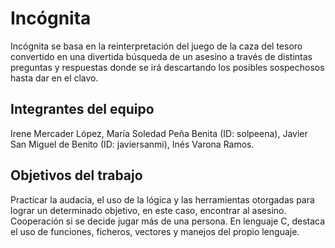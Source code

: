 # Incógnita

Incógnita se basa en la reinterpretación del juego de la caza del tesoro convertido en una divertida búsqueda de un asesino a través de distintas preguntas y respuestas donde se irá descartando los posibles sospechosos hasta dar en el clavo.

## Integrantes del equipo

Irene Mercader López, María Soledad Peña Benita (ID: solpeena), Javier San Miguel de Benito (ID: javiersanmi), Inés Varona Ramos.

## Objetivos del trabajo
Practicar la audacia, el uso de la lógica y las herramientas otorgadas para lograr un determinado objetivo, en este caso, encontrar al asesino.
Cooperación si se decide jugar más de una persona.
En lenguaje C, destaca el uso de funciones, ficheros, vectores y manejos del propio lenguaje.
